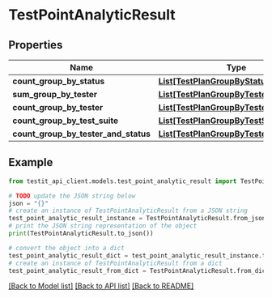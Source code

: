 # TestPointAnalyticResult


## Properties

Name | Type | Description | Notes
------------ | ------------- | ------------- | -------------
**count_group_by_status** | [**List[TestPlanGroupByStatus]**](TestPlanGroupByStatus.md) |  | 
**sum_group_by_tester** | [**List[TestPlanGroupByTester]**](TestPlanGroupByTester.md) |  | 
**count_group_by_tester** | [**List[TestPlanGroupByTester]**](TestPlanGroupByTester.md) |  | 
**count_group_by_test_suite** | [**List[TestPlanGroupByTestSuite]**](TestPlanGroupByTestSuite.md) |  | 
**count_group_by_tester_and_status** | [**List[TestPlanGroupByTesterAndStatus]**](TestPlanGroupByTesterAndStatus.md) |  | 

## Example

```python
from testit_api_client.models.test_point_analytic_result import TestPointAnalyticResult

# TODO update the JSON string below
json = "{}"
# create an instance of TestPointAnalyticResult from a JSON string
test_point_analytic_result_instance = TestPointAnalyticResult.from_json(json)
# print the JSON string representation of the object
print(TestPointAnalyticResult.to_json())

# convert the object into a dict
test_point_analytic_result_dict = test_point_analytic_result_instance.to_dict()
# create an instance of TestPointAnalyticResult from a dict
test_point_analytic_result_from_dict = TestPointAnalyticResult.from_dict(test_point_analytic_result_dict)
```
[[Back to Model list]](../README.md#documentation-for-models) [[Back to API list]](../README.md#documentation-for-api-endpoints) [[Back to README]](../README.md)


